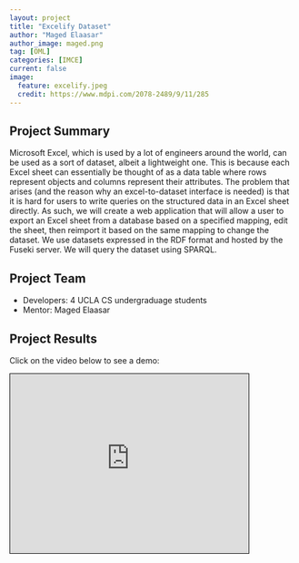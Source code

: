 ```yaml
---
layout: project
title: "Excelify Dataset"
author: "Maged Elaasar"
author_image: maged.png
tag: [OML]
categories: [IMCE]
current: false
image:
  feature: excelify.jpeg
  credit: https://www.mdpi.com/2078-2489/9/11/285
---
```


## Project Summary

Microsoft Excel, which is used by a lot of engineers around the world, can be used as a sort of dataset, albeit a lightweight one. This is because each Excel sheet can essentially be thought of as a data table where rows represent objects and columns represent their attributes. The problem that arises (and the reason why an excel-to-dataset interface is needed) is that it is hard for users to write queries on the structured data in an Excel sheet directly. As such, we will create a web application that will allow a user to export an Excel sheet from a database based on a specified mapping, edit the sheet, then reimport it based on the same mapping to change the dataset. We use datasets expressed in the RDF format and hosted by the Fuseki server. We will query the dataset using SPARQL. 

## Project Team

- Developers: 4 UCLA CS undergraduage students
- Mentor: Maged Elaasar

## Project Results

Click on the video below to see a demo:

<iframe id="demo" width="420" style="border:1px solid black" height="315" src="http://www.youtube.com/embed/469cE5LRRbc" frameborder="0" allowfullscreen></iframe>
